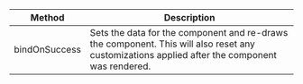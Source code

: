 ﻿   Method						|  Description											
--------------------------------|----------------------------------------------------------------------------------------------
bindOnSuccess						| Sets the data for the component and re-draws the component. This will also reset any customizations applied after the component was rendered.

